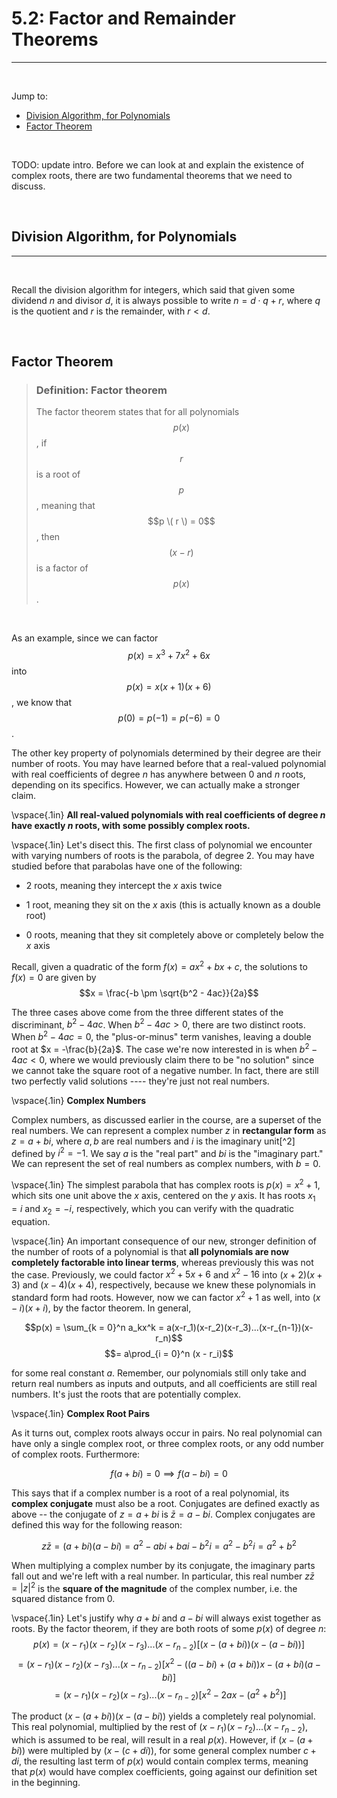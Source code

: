 <title>5.2: Factor and Remainder Theorems – Polynomials</title>

# 5.2: Factor and Remainder Theorems
---

<br>

Jump to:
- [Division Algorithm, for Polynomials](#divisionalgo)
- [Factor Theorem](#factor)

<br>

TODO: update intro. Before we can look at and explain the existence of complex roots, there are two fundamental theorems that we need to discuss. 

<br>

<a name='divisionalgo'>

## Division Algorithm, for Polynomials
---

<br>

Recall the division algorithm for integers, which said that given some dividend $n$ and divisor $d$, it is always possible to write $n = d \cdot q + r$, where $q$ is the quotient and $r$ is the remainder, with $r < d$. 


<br>

<a name='factor'>

## Factor Theorem

</a>

> ### Definition: **Factor theorem** 
> The factor theorem states that for all polynomials $$p(x)$$, if $$r$$ is a root of $$p$$, meaning that $$p \( r \) = 0$$, then $$(x - r)$$ is a factor of $$p(x)$$.

<br>

As an example, since we can factor $$p(x) = x^3 + 7x^2 + 6x$$ into $$p(x) = x(x + 1)(x + 6)$$, we know that $$p(0) = p(-1) = p(-6) = 0$$.


The other key property of polynomials determined by their degree are their number of roots. You may have learned before that a real-valued polynomial with real coefficients of degree $n$ has anywhere between $0$ and $n$ roots, depending on its specifics. However, we can actually make a stronger claim.

\vspace{.1in}
**All real-valued polynomials with real coefficients of degree $n$ have exactly $n$ roots, with some possibly complex roots.**

\vspace{.1in}
Let's disect this. The first class of polynomial we encounter with varying numbers of roots is the parabola, of degree $2$. You may have studied before that parabolas have one of the following:

- $2$ roots, meaning they intercept the $x$ axis twice

- $1$ root, meaning they sit on the $x$ axis (this is actually known as a double root)

- $0$ roots, meaning that they sit completely above or completely below the $x$ axis

Recall, given a quadratic of the form $f(x) = ax^2 + bx + c$, the solutions to $f(x) = 0$ are given by $$x = \frac{-b \pm \sqrt{b^2 - 4ac}}{2a}$$

The three cases above come from the three different states of the discriminant, $b^2 - 4ac$. When $b^2 - 4ac > 0$, there are two distinct roots. When $b^2 - 4ac = 0$, the \"plus-or-minus\" term vanishes, leaving a double root at $x = -\frac{b}{2a}$. The case we're now interested in is when $b^2 - 4ac < 0$, where we would previously claim there to be \"no solution\" since we cannot take the square root of a negative number. In fact, there are still two perfectly valid solutions ---- they're just not real numbers.

\vspace{.1in}
**Complex Numbers**

Complex numbers, as discussed earlier in the course, are a superset of the real numbers. We can represent a complex number $z$ in **rectangular form** as $z = a + bi$, where $a, b$ are real numbers and $i$ is the imaginary unit[^2] defined by $i^2 = -1$. We say $a$ is the \"real part\" and $bi$ is the \"imaginary part.\" We can represent the set of real numbers as complex numbers, with $b = 0$.

\vspace{.1in}
The simplest parabola that has complex roots is $p(x) = x^2 + 1$, which sits one unit above the $x$ axis, centered on the $y$ axis. It has roots $x_1 = i$ and $x_2 = -i$, respectively, which you can verify with the quadratic equation.

\vspace{.1in}
An important consequence of our new, stronger definition of the number of roots of a polynomial is that **all polynomials are now completely factorable into linear terms**, whereas previously this was not the case. Previously, we could factor $x^2 + 5x + 6$ and $x^2 - 16$ into $(x+2)(x+3)$ and $(x-4)(x+4)$, respectively, because we knew these polynomials in standard form had roots. However, now we can factor $x^2 + 1$ as well, into $(x-i)(x+i)$, by the factor theorem. In general,

$$p(x) = \sum_{k = 0}^n a_kx^k = a(x-r_1)(x-r_2)(x-r_3)...(x-r_{n-1})(x-r_n)$$ $$= a\prod_{i = 0}^n (x - r_i)$$

for some real constant $a$. Remember, our polynomials still only take and return real numbers as inputs and outputs, and all coefficients are still real numbers. It's just the roots that are potentially complex.

\vspace{.1in}
**Complex Root Pairs**

As it turns out, complex roots always occur in pairs. No real polynomial can have only a single complex root, or three complex roots, or any odd number of complex roots. Furthermore:

$$f(a + bi) = 0 \implies f(a - bi) = 0$$

This says that if a complex number is a root of a real polynomial, its **complex conjugate** must also be a root. Conjugates are defined exactly as above -- the conjugate of $z = a + bi$ is $\bar{z} = a - bi$. Complex conjugates are defined this way for the following reason:

$$z\bar{z} = (a + bi)(a - bi) = a^2 - abi + bai - b^2i = a^2 - b^2i = a^2 + b^2$$

When multiplying a complex number by its conjugate, the imaginary parts fall out and we're left with a real number. In particular, this real number $z\bar{z} = |z|^2$ is the **square of the magnitude** of the complex number, i.e. the squared distance from $0$.

\vspace{.1in}
Let's justify why $a + bi$ and $a - bi$ will always exist together as roots. By the factor theorem, if they are both roots of some $p(x)$ of degree $n$: $$p(x) = (x-r_1)(x-r_2)(x-r_3)...(x - r_{n-2})\left[(x - (a + bi))(x - (a - bi))\right]$$ $$= (x-r_1)(x-r_2)(x-r_3)...(x - r_{n-2})\left[x^2 - ((a - bi) + (a + bi))x - (a+bi)(a-bi) \right]$$ $$= (x-r_1)(x-r_2)(x-r_3)...(x - r_{n-2})\left[x^2 - 2ax - (a^2 + b^2) \right]$$

The product $(x - (a + bi))(x - (a - bi))$ yields a completely real polynomial. This real polynomial, multiplied by the rest of $(x - r_1)(x - r_2)...(x-r_{n-2})$, which is assumed to be real, will result in a real $p(x)$. However, if $(x - (a + bi))$ were multipled by $(x - (c + di))$, for some general complex number $c + di$, the resulting last term of $p(x)$ would contain complex terms, meaning that $p(x)$ would have complex coefficients, going against our definition set in the beginning.
